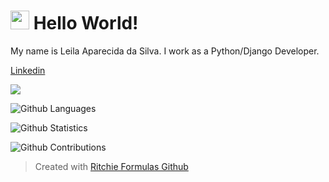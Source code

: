 
<h1><img src="https://emojis.slackmojis.com/emojis/images/1531849430/4246/blob-sunglasses.gif?1531849430" width="30"/> Hello World! </h1>


My name is Leila Aparecida da Silva. I work as a Python/Django Developer.

[Linkedin](http://www.linkedin.com/in/leilaapsilva)

![](http://estruyf-github.azurewebsites.net/api/VisitorHit?user=leilaapsilva&repo=leilaapsilva&countColorcountColor)

![Github Languages](https://github-readme-stats.vercel.app/api/top-langs/?username=leilaapsilva&layout=compact&count_private=true)

![Github Statistics](https://github-readme-stats.vercel.app/api/?username=leilaapsilva&count_private=true&show_icons=true)

![Github Contributions](https://github-readme-streak-stats.herokuapp.com/?user=leilaapsilva&hide_border=true)

  > Created with [Ritchie Formulas Github](https://github.com/GuillaumeFalourd/formulas-github)


